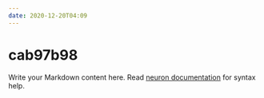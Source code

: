```yaml
---
date: 2020-12-20T04:09
---
```


# cab97b98

Write your Markdown content here. Read [neuron documentation](https://neuron.zettel.page/2011404.html) for syntax help.


